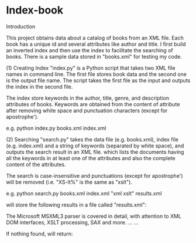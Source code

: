 # Index-book

Introduction

This project obtains data about a catalog of books from an XML file. Each book has a unique id and several attributes like author and title. I first build an inverted index and then use the index to facilitate the searching of books. There is a sample data stored in "books.xml" for testing my code.

(1) Creating Index
"index.py" is a Python script that takes two XML file names in command line. The first file stores book data and the second one is the output file name. The script takes the first file as the input and outputs the index in the second file.

The index store keywords in the author, title, genre, and description attributes of books. Keywords are obtained from the content of attribute after removing white space and punctuation characters (except for apostrophe').

e.g. python index.py books.xml index.xml

(2) Searching
"search.py" takes the data file (e.g. books.xml), index file (e.g. index.xml) and a string of keywords (separated by white space), and outputs the search result in an XML file. which lists the documents having all the keywords in at least one of the attributes and also the complete content of the attributes.

The search is case-insensitive and punctuations (except for apostrophe') will be removed (i.e. "XS-lt%" is the same as "xslt").

e.g. python search.py books.xml index.xml "xml xslt" results.xml

will store the following results in a file called "results.xml":

<results>
	<book id="bk111">
		<description>The Microsoft MSXML3 parser is covered in detail, with
					attention to XML DOM interfaces, XSLT processing, SAX and
					more.</description>
	</book>
	<book id="xxx"> … </book>
	…
</results>

If nothing found, will return:

<results/>


